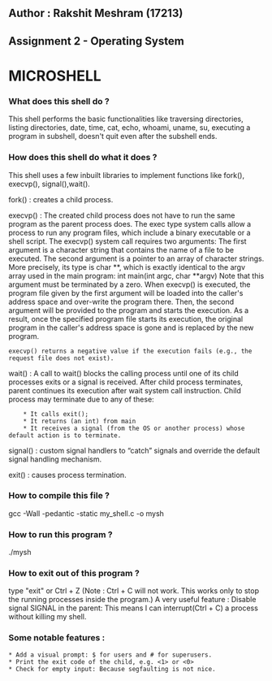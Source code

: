 ##  Author : Rakshit Meshram (17213) 
##  Assignment 2 - Operating System
#	   MICROSHELL   

### What does this shell do ?
This shell performs the basic functionalities like traversing directories, listing directories,
date, time, cat, echo, whoami, uname, su, executing a program in subshell, doesn't quit even after the subshell ends.


### How does this shell do what it does ?
This shell uses a few inbuilt libraries to implement functions like fork(), execvp(), signal(),wait().

fork() : creates a child process.

execvp() : The created child process does not have to run the same program as the parent process does. The exec type system calls allow a process to run any program files, which include a binary executable or a shell script.
The execvp() system call requires two arguments:
    The first argument is a character string that contains the name of a file to be executed.
    The second argument is a pointer to an array of character strings. More precisely, its type is char \**, which is exactly identical to the argv array used in the main program:
            int  main(int argc, char \**argv)
    Note that this argument must be terminated by a zero.
    When execvp() is executed, the program file given by the first argument will be loaded into the caller's address space and over-write the program there. Then, the second argument will be provided to the program and starts the execution. As a result, once the specified program file starts its execution, the original program in the caller's address space is gone and is replaced by the new program.

    execvp() returns a negative value if the execution fails (e.g., the request file does not exist).

wait() : A call to wait() blocks the calling process until one of its child processes exits or a signal is received. After child process terminates, parent continues its execution after wait system call instruction.
    Child process may terminate due to any of these:

        * It calls exit();
        * It returns (an int) from main
        * It receives a signal (from the OS or another process) whose default action is to terminate.


signal() :  custom signal handlers to “catch” signals and override the default signal handling mechanism.

exit() :  causes process termination.



### How to compile this file ?
gcc -Wall -pedantic -static my_shell.c -o mysh

### How to run this program ?
./mysh

### How to exit out of this program ?
type "exit" or Ctrl + Z   (Note : Ctrl + C will not work. This works only to stop the running processes inside the program.)
A very useful feature : 
    Disable signal SIGNAL in the parent: This means I can interrupt(Ctrl + C) a process without killing my shell.  

### Some notable features :
    * Add a visual prompt: $ for users and # for superusers.
    * Print the exit code of the child, e.g. <1> or <0>
    * Check for empty input: Because segfaulting is not nice.
